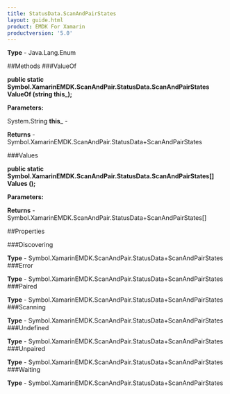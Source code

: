 ```yaml
---
title: StatusData.ScanAndPairStates
layout: guide.html
product: EMDK For Xamarin 
productversion: '5.0' 
---
```



**Type** - Java.Lang.Enum

##Methods
###ValueOf

**public static Symbol.XamarinEMDK.ScanAndPair.StatusData.ScanAndPairStates ValueOf (string this_);**



**Parameters:**

System.String **this_**  - 

**Returns** - Symbol.XamarinEMDK.ScanAndPair.StatusData+ScanAndPairStates

###Values

**public static Symbol.XamarinEMDK.ScanAndPair.StatusData.ScanAndPairStates[] Values ();**



**Parameters:**

**Returns** - Symbol.XamarinEMDK.ScanAndPair.StatusData+ScanAndPairStates[]

##Properties

###Discovering


**Type** - Symbol.XamarinEMDK.ScanAndPair.StatusData+ScanAndPairStates
###Error


**Type** - Symbol.XamarinEMDK.ScanAndPair.StatusData+ScanAndPairStates
###Paired


**Type** - Symbol.XamarinEMDK.ScanAndPair.StatusData+ScanAndPairStates
###Scanning


**Type** - Symbol.XamarinEMDK.ScanAndPair.StatusData+ScanAndPairStates
###Undefined


**Type** - Symbol.XamarinEMDK.ScanAndPair.StatusData+ScanAndPairStates
###Unpaired


**Type** - Symbol.XamarinEMDK.ScanAndPair.StatusData+ScanAndPairStates
###Waiting


**Type** - Symbol.XamarinEMDK.ScanAndPair.StatusData+ScanAndPairStates
